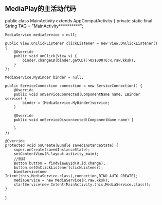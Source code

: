 ## MediaPlay的主活动代码
public class MainActivity extends AppCompatActivity {
    private static final String TAG = "MainActivity**********";

    MediaService mediaService = null;

    public View.OnClickListener clickListener = new View.OnClickListener() {
        @Override
        public void onClick(View v) {
            binder.changeCD(binder.getCD()>0x1000?0:R.raw.kksk);
        }
    };

    MediaService.MyBinder binder = null;

    public ServiceConnection connection = new ServiceConnection() {
        @Override
        public void onServiceConnected(ComponentName name, IBinder service) {
            binder = (MediaService.MyBinder)service;
        }

        @Override
        public void onServiceDisconnected(ComponentName name) {

        }
    };

    @Override
    protected void onCreate(Bundle savedInstanceState) {
        super.onCreate(savedInstanceState);
        setContentView(R.layout.activity_main);
        //测试
        Button button = findViewById(R.id.change);
        button.setOnClickListener(clickListener);
        bindService(new Intent(this,MediaService.class),connection,BIND_AUTO_CREATE);
        mediaService = new MediaService(R.raw.kksk);
        startService(new Intent(MainActivity.this,MediaService.class));
    }
}